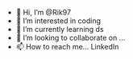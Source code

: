 - 👋 Hi, I’m @Rik97
- 👀 I’m interested in coding 
- 🌱 I’m currently learning ds 
- 💞️ I’m looking to collaborate on ...
- 📫 How to reach me... LinkedIn 

<!---
Rik97/Rik97 is a ✨ special ✨ repository because its `README.md` (this file) appears on your GitHub profile.
You can click the Preview link to take a look at your changes.
--->
